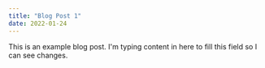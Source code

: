 ```yaml
---
title: "Blog Post 1"
date: 2022-01-24
---
```

This is an example blog post.  I'm typing content in here to fill this field so I can see changes.
